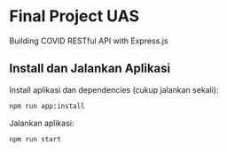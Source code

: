 # Final Project UAS

Building COVID RESTful API with Express.js

## Install dan Jalankan Aplikasi

Install aplikasi dan dependencies (cukup jalankan sekali):

```bash
npm run app:install
```

Jalankan aplikasi:

```bash
npm run start
```
